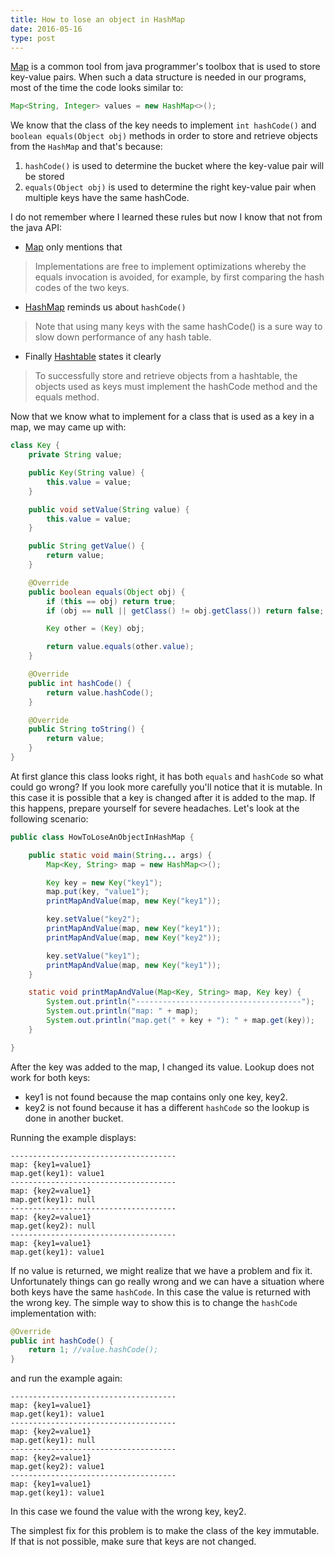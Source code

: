 ```yaml
---
title: How to lose an object in HashMap
date: 2016-05-16
type: post
---
```


[Map][map-api] is a common tool from java programmer's toolbox that is used to store key-value pairs. When such a data structure is needed in our programs, most of the time the code looks similar to:

```java
Map<String, Integer> values = new HashMap<>();
```

We know that the class of the key needs to implement `int hashCode()` and `boolean equals(Object obj)` methods in order to store and retrieve objects from the `HashMap` and that's because:

1. `hashCode()` is used to determine the bucket where the key-value pair will be stored
2. `equals(Object obj)` is used to determine the right key-value pair when multiple keys have the same hashCode.

I do not remember where I learned these rules but now I know that not from the java API:

* [Map][map-api] only mentions that
> Implementations are free to implement optimizations whereby the equals invocation is avoided, for example, by first comparing the hash codes of the two keys.

* [HashMap][hashmap-api] reminds us about `hashCode()`
> Note that using many keys with the same hashCode() is a sure way to slow down performance of any hash table.

* Finally [Hashtable][hashtable-api] states it clearly
> To successfully store and retrieve objects from a hashtable, the objects used as keys must implement the hashCode method and the equals method.

Now that we know what to implement for a class that is used as a key in a map, we may came up with:

```java
class Key {
    private String value;

    public Key(String value) {
        this.value = value;
    }

    public void setValue(String value) {
        this.value = value;
    }

    public String getValue() {
        return value;
    }

    @Override
    public boolean equals(Object obj) {
        if (this == obj) return true;
        if (obj == null || getClass() != obj.getClass()) return false;

        Key other = (Key) obj;

        return value.equals(other.value);
    }

    @Override
    public int hashCode() {
        return value.hashCode();
    }

    @Override
    public String toString() {
        return value;
    }
}
```

At first glance this class looks right, it has both `equals` and `hashCode` so what could go wrong? If you look more carefully you'll notice that it is mutable. In this case it is possible that a key is changed after it is added to the map. If this happens, prepare yourself for severe headaches. Let's look at the following scenario:

```java
public class HowToLoseAnObjectInHashMap {

    public static void main(String... args) {
        Map<Key, String> map = new HashMap<>();

        Key key = new Key("key1");
        map.put(key, "value1");
        printMapAndValue(map, new Key("key1"));

        key.setValue("key2");
        printMapAndValue(map, new Key("key1"));
        printMapAndValue(map, new Key("key2"));

        key.setValue("key1");
        printMapAndValue(map, new Key("key1"));
    }

    static void printMapAndValue(Map<Key, String> map, Key key) {
        System.out.println("-------------------------------------");
        System.out.println("map: " + map);
        System.out.println("map.get(" + key + "): " + map.get(key));
    }

}
```

After the key was added to the map, I changed its value. Lookup does not work for both keys:
* key1 is not found because the map contains only one key, key2.
* key2 is not found because it has a different `hashCode` so the lookup is done in another bucket.

Running the example displays:

```
-------------------------------------
map: {key1=value1}
map.get(key1): value1
-------------------------------------
map: {key2=value1}
map.get(key1): null
-------------------------------------
map: {key2=value1}
map.get(key2): null
-------------------------------------
map: {key1=value1}
map.get(key1): value1
```

If no value is returned, we might realize that we have a problem and fix it. Unfortunately things can go really wrong and we can have a situation where both keys have the same `hashCode`. In this case the value is returned with the wrong key. The simple way to show this is to change the `hashCode` implementation with:

```java
@Override
public int hashCode() {
    return 1; //value.hashCode();
}
```

and run the example again:

```
-------------------------------------
map: {key1=value1}
map.get(key1): value1
-------------------------------------
map: {key2=value1}
map.get(key1): null
-------------------------------------
map: {key2=value1}
map.get(key2): value1
-------------------------------------
map: {key1=value1}
map.get(key1): value1
```

In this case we found the value with the wrong key, key2.

The simplest fix for this problem is to make the class of the key immutable. If that is not possible, make sure that keys are not changed.

[map-api]: https://docs.oracle.com/javase/8/docs/api/java/util/Map.html
[hashmap-api]: https://docs.oracle.com/javase/8/docs/api/java/util/HashMap.html
[hashtable-api]: https://docs.oracle.com/javase/8/docs/api/java/util/Hashtable.html
